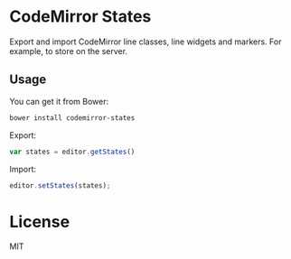 CodeMirror States
=================

Export and import CodeMirror line classes, line widgets and markers. For example, to store on the server.

## Usage

You can get it from Bower:

```sh
bower install codemirror-states
````

Export:
```javascript
var states = editor.getStates()
```

Import:
```javascript
editor.setStates(states);
```

# License

  MIT
